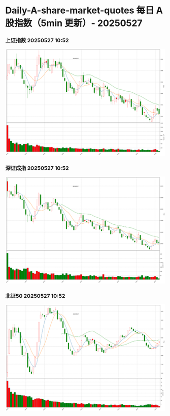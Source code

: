 
# Daily-A-share-market-quotes 每日 A 股指数（5min 更新）- 20250527

### 上证指数 20250527 10:52
![](./fig/2025/5/20250527-sh000001.png)

### 深证成指 20250527 10:52
![](./fig/2025/5/20250527-sz399001.png)

### 北证50 20250527 10:52
![](./fig/2025/5/20250527-bj899050.png)
